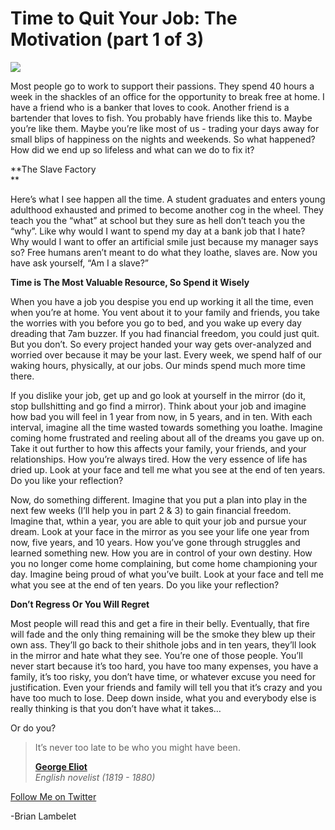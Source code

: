 <!--
id: 707087897
link: http://techneur.com/post/707087897/time-to-quit-your-job-the-motivation-part-1-of-3
slug: time-to-quit-your-job-the-motivation-part-1-of-3
date: Thu Jun 17 2010 01:03:37 GMT-0500 (CDT)
publish: 2010-06-017
tags: 
-->


Time to Quit Your Job: The Motivation (part 1 of 3)
===================================================

![](http://media.tumblr.com/tumblr_l44z57gksW1qzbc4f.jpg)

Most people go to work to support their passions. They spend 40 hours a
week in the shackles of an office for the opportunity to break free at
home. I have a friend who is a banker that loves to cook. Another friend
is a bartender that loves to fish. You probably have friends like this
to. Maybe you’re like them. Maybe you’re like most of us - trading your
days away for small blips of happiness on the nights and weekends. So
what happened? How did we end up so lifeless and what can we do to fix
it?

**The Slave Factory\
**

Here’s what I see happen all the time. A student graduates and enters
young adulthood exhausted and primed to become another cog in the wheel.
They teach you the “what” at school but they sure as hell don’t teach
you the “why”. Like why would I want to spend my day at a bank job that
I hate? Why would I want to offer an artificial smile just because my
manager says so? Free humans aren’t meant to do what they loathe, slaves
are. Now you have ask yourself, “Am I a slave?”

**Time is The Most Valuable Resource, So Spend it Wisely**

When you have a job you despise you end up working it all the time, even
when you’re at home. You vent about it to your family and friends, you
take the worries with you before you go to bed, and you wake up every
day dreading that 7am buzzer. If you had financial freedom, you could
just quit. But you don’t. So every project handed your way gets
over-analyzed and worried over because it may be your last. Every week,
we spend half of our waking hours, physically, at our jobs. Our minds
spend much more time there.

If you dislike your job, get up and go look at yourself in the mirror
(do it, stop bullshitting and go find a mirror). Think about your job
and imagine how bad you will feel in 1 year from now, in 5 years, and in
ten. With each interval, imagine all the time wasted towards something
you loathe. Imagine coming home frustrated and reeling about all of the
dreams you gave up on. Take it out further to how this affects your
family, your friends, and your relationships. How you’re always tired.
How the very essence of life has dried up. Look at your face and tell me
what you see at the end of ten years. Do you like your reflection?

Now, do something different. Imagine that you put a plan into play in
the next few weeks (I’ll help you in part 2 & 3) to gain financial
freedom. Imagine that, wthin a year, you are able to quit your job and
pursue your dream. Look at your face in the mirror as you see your life
one year from now, five years, and 10 years. How you’ve gone through
struggles and learned something new. How you are in control of your own
destiny. How you no longer come home complaining, but come home
championing your day. Imagine being proud of what you’ve built. Look at
your face and tell me what you see at the end of ten years. Do you like
your reflection?

**Don’t Regress Or You Will Regret**

Most people will read this and get a fire in their belly. Eventually,
that fire will fade and the only thing remaining will be the smoke they
blew up their own ass. They’ll go back to their shithole jobs and in ten
years, they’ll look in the mirror and hate what they see. You’re one of
those people. You’ll never start because it’s too hard, you have too
many expenses, you have a family, it’s too risky, you don’t have time,
or whatever excuse you need for justification. Even your friends and
family will tell you that it’s crazy and you have too much to lose. Deep
down inside, what you and everybody else is really thinking is that you
don’t have what it takes…

Or do you?

> It’s never too late to be who you might have been.
>
> **[George
> Eliot](http://www.quotationspage.com/quotes/George_Eliot/ "George Eliot Quotes")**\
> *English novelist (1819 - 1880)*

[Follow Me on
Twitter](http://twitter.com/brianlambelet "Follow Brian on Twitter")

-Brian Lambelet

